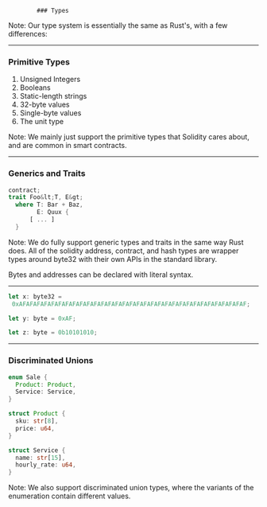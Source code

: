             ### Types
Note:
Our type system is essentially the same as Rust's, with a few differences:

----

### Primitive Types
1. Unsigned Integers
1. Booleans
1. Static-length strings
1. 32-byte values
1. Single-byte values
1. The unit type

Note: 
We mainly just support the primitive types that Solidity cares about, and are common in smart contracts.

----

### Generics and Traits

```rust
contract;
trait Foo&lt;T, E&gt;
  where T: Bar + Baz,
        E: Quux {
      [ ... ]
  }
```

Note: 
We do fully support generic types and traits in the same way Rust does.
All of the solidity address, contract, and hash types are wrapper types around byte32 with their own APIs in the standard library.

Bytes and addresses can be declared with literal syntax.

----

```rust
let x: byte32 =
 0xAFAFAFAFAFAFAFAFAFAFAFAFAFAFAFAFAFAFAFAFAFAFAFAFAFAFAFAFAFAFAFAF; 

let y: byte = 0xAF;

let z: byte = 0b10101010;
```
----

### Discriminated Unions

```rust
enum Sale {
  Product: Product,
  Service: Service,
}

struct Product {
  sku: str[8],
  price: u64,
}

struct Service {
  name: str[15],
  hourly_rate: u64,
}
```


Note: We also support discriminated union types, where the variants of the enumeration contain different values. 
